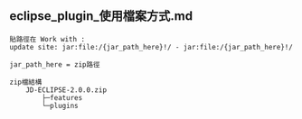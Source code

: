 eclipse_plugin_使用檔案方式.md
---
	貼路徑在 Work with :
	update site: jar:file:/{jar_path_here}!/ - jar:file:/{jar_path_here}!/

	jar_path_here = zip路徑

	zip檔結構
		JD-ECLIPSE-2.0.0.zip
			├─features
			└─plugins

